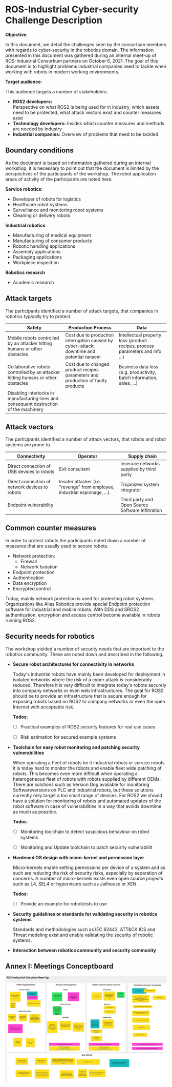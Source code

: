 # ROS-Industrial Cyber-security Challenge Description



**Objective**:

In this document, we detail the challenges seen by the consortium members with regards to cyber-security in the robotics domain. The information presented in this document was gathered during an internal meet-up of ROS-Industrial Consortium partners on October 6, 2021. The goal of this document is to highlight problems industrial companies need to tackle when working with robots in modern working environments. 

**Target audience**:

This audience targets a number of stakeholders:

* **ROS2 developers:**  
  Perspective on what ROS2 is being used for in industry, which assets need to be protected, what attack vectors exist and counter measures exist
* **Technology developers:** 
  Insides which counter measures and methods are needed by industry
* **Industrial companies:**
  Overview of problems that need to be tackled



## Boundary conditions

As the document is based on information gathered during an internal workshop, it is necessary to point out that the document is limited by the perspectives of the participants of the workshop. The robot application areas of activity of the participants are noted here.

**Service robotics**:

* Developer of robots for logistics
* Healthcare robot systems
* Surveillance and monitoring robot systems
* Cleaning or delivery robots

**Industrial robotics**:

* Manufacturing of medical equipment
* Manufacturing of consumer products
* Robotic handling applications
* Assembly applications
* Packaging applications
* Workpiece inspection

**Robotics research**

* Academic research

## Attack targets

The participants identified a number of attack targets, that companies in robotics typically try to protect.

| Safety                                                       | Production Process                                           | Data                                                         |
| ------------------------------------------------------------ | ------------------------------------------------------------ | ------------------------------------------------------------ |
| Mobile robots controlled by an attacker hitting humans or other obstacles | Cost due to production interruption caused by cyber-attack: downtime and potential ransom | Intellectual property loss (product recipes, process parameters and info ...) |
| Collaborative robots controlled by an attacker hitting humans or other obstacles | Cost due to changed product recipes parameters and production of faulty products | Business data loss (e.g. productivity, batch information, sales, ...) |
| Disabling interlocks in manufacturing lines and consequent destruction of the machinery |                                                              |                                                              |

## Attack vectors

The participants identified a number of attack vectors, that robots and robot systems are prone to.

| Connectivity                                   | Operator                                                     | Supply chain                                      |
| ---------------------------------------------- | ------------------------------------------------------------ | ------------------------------------------------- |
| Direct connection of USB devices to robots     | Evil consultant                                              | Insecure networks supplied by third party         |
| Direct connection of network devices to robots | Insider attacker (i.e. "revenge" from employee, industrial espionage, ...) | Trojanized system integrator                      |
| Endpoint vulnerability                         |                                                              | Third party and Open Source Software Infiltration |

## Common counter measures

In order to protect robots the participants noted down a number of measures that are usually used to secure robots. 

* Network protection:
  * Firewall
  * Network Isolation
* Endpoint protection
* Authentication
* Data encryption
* Encrypted control

Today, mainly network protection is used for protecting robot systems. Organizations like Alias Robotics provide special Endpoint protection software for industrial and mobile robots. With DDS and SROS2 authentication, encryption and access control become available in robots running ROS2.

## Security needs for robotics

The workshop yielded a number of security needs that are important to the robotics community. These are noted down and described in the following.

* **Secure robot architectures for connectivity in networks**

  Today's industrial robots have mainly been developed for deployment in isolated networks where the risk of a cyber attack is considerably reduced. Therefore it is very difficult to integrate today's robots securely into company networks or even web infrastructures. The goal for ROS2 should be to provide an infrastructure that is secure enough for exposing robots based on ROS2 to company networks or even the open Internet with acceptable risk.

  **Todos**:

  - [ ] Practical examples of ROS2 security features for real use cases
  - [ ] Risk estimation for secured example systems



* **Toolchain for easy robot monitoring and patching security vulnerabilities**

  When operating a fleet of robots be it industrial robots or service robots  it is today hard to monitor the robots and enable fleet wide patching of robots. This becomes even more difficult when operating a heterogeneous fleet of robots with robots supplied by different OEMs. There are solutions such as Version Dog available for monitoring Softwareversions on PLC and industrial robots, but these solutions currently only target a too small range of devices. For ROS2 we should have a solution for monitoring of robots and automated updates of the robot software in case of vulnerabilities in a way that avoids downtime as much as possible.

  **Todos**:

  - [ ] Monitoring toolchain to detect suspicious behaviour on robot systems
  - [ ] Monitoring and Update toolchain to patch security vulnerablilit



* **Hardened OS design with micro-kernel and permission layer**

  Micro-kernels enable setting permissions per device of a system and as such are reducing the risk of security risks, especially by separation of concerns. A number of micro-kernels exists even open source projects such as L4, SEL4 or hypervisors such as Jailhouse or XEN. 

  **Todos**:

  - [ ] Provide an example for roboticists to use



* **Security guidelines or standards for validating security in robotics systems**

  Standards and methodologies such as IEC 62443, ATT&CK ICS and Threat modeling exist and enable validating the security of robotic systems.

   

* **Interaction between robotics community and security community**



## Annex I: Meetings Conceptboard



![ROS-Industrial Security Meet-Up](../misc/robot_security_concept_board.png)

